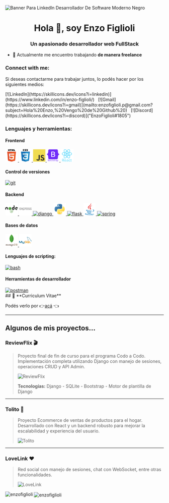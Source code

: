 ![Banner Para LinkedIn Desarrollador De Software Moderno Negro](https://github.com/user-attachments/assets/a59d040b-b13b-42c3-a7f2-8b29de68f9fd)
<h1 align="center">Hola 👋, soy Enzo Figlioli</h1>
<h3 align="center">Un apasionado desarrollador web FullStack</h3>

- 🔭 Actualmente me encuentro trabajando **de manera freelance**


<h3 align="left">Connect with me:</h3>
<p align="left">Si deseas contactarme para trabajar juntos, lo podés hacer por los siguientes medios:</p>
[![LinkedIn](https://skillicons.dev/icons?i=linkedin)](https://www.linkedin.com/in/enzo-figlioli/) &nbsp;
[![Gmail](https://skillicons.dev/icons?i=gmail)](mailto:enzofiglioli.p@gmail.com?subject=Hola%20Enzo,%20Vengo%20de%20Github%20) &nbsp;
[![Discord](https://skillicons.dev/icons?i=discord)]("EnzoFiglioli#1805")&nbsp;

<h3 align="left">Lenguajes y herramientas:</h3>
<h4>Frontend</h4>
<a href="https://www.w3.org/html/" target="_blank" rel="noreferrer"> 
  <img src="https://raw.githubusercontent.com/devicons/devicon/master/icons/html5/html5-original-wordmark.svg" alt="html5" width="40" height="40"/> 
</a> 
<a href="https://www.w3schools.com/css/" target="_blank" rel="noreferrer"> 
  <img src="https://raw.githubusercontent.com/devicons/devicon/master/icons/css3/css3-original-wordmark.svg" alt="css3" width="40" height="40"/> 
</a> 
<a href="https://developer.mozilla.org/en-US/docs/Web/JavaScript" target="_blank" rel="noreferrer"> 
  <img src="https://raw.githubusercontent.com/devicons/devicon/master/icons/javascript/javascript-original.svg" alt="javascript" width="40" height="40"/> 
</a>
<a href="https://getbootstrap.com" target="_blank" rel="noreferrer"> 
  <img src="https://raw.githubusercontent.com/devicons/devicon/master/icons/bootstrap/bootstrap-plain-wordmark.svg" alt="bootstrap" width="40" height="40"/> 
</a> 
  
<a href="https://reactjs.org/" target="_blank" rel="noreferrer"> 
  <img src="https://raw.githubusercontent.com/devicons/devicon/master/icons/react/react-original-wordmark.svg" alt="react" width="40" height="40"/> 
</a>
<h4>Control de versiones</h4>
<div>
  <a href="https://git-scm.com/" target="_blank" rel="noreferrer"> 
    <img src="https://www.vectorlogo.zone/logos/git-scm/git-scm-icon.svg" alt="git" width="40" height="40"/> 
  </a> 
</div>
<h4>Backend</h4>
<div>
  <a href="https://nodejs.org" target="_blank" rel="noreferrer"> 
    <img src="https://raw.githubusercontent.com/devicons/devicon/master/icons/nodejs/nodejs-original-wordmark.svg" alt="nodejs" width="40" height="40"/> 
  </a> 
  <a href="https://expressjs.com" target="_blank" rel="noreferrer"> 
    <img src="https://raw.githubusercontent.com/devicons/devicon/master/icons/express/express-original-wordmark.svg" alt="express" width="40" height="40"/> 
  </a> 
  <a href="https://www.djangoproject.com/" target="_blank" rel="noreferrer"> 
    <img src="https://cdn.worldvectorlogo.com/logos/django.svg" alt="django" width="40" height="40"/> 
  </a> 
  <a href="https://www.python.org" target="_blank" rel="noreferrer"> 
    <img src="https://raw.githubusercontent.com/devicons/devicon/master/icons/python/python-original.svg" alt="python" width="40" height="40"/> 
  </a> 
  <a href="https://flask.palletsprojects.com/" target="_blank" rel="noreferrer"> 
    <img src="https://www.vectorlogo.zone/logos/pocoo_flask/pocoo_flask-icon.svg" alt="flask" width="40" height="40"/> 
  </a> 
  <a href="https://www.java.com" target="_blank" rel="noreferrer"> 
    <img src="https://raw.githubusercontent.com/devicons/devicon/master/icons/java/java-original.svg" alt="java" width="40" height="40"/> 
  </a> 
  <a href="https://spring.io/" target="_blank" rel="noreferrer"> 
    <img src="https://www.vectorlogo.zone/logos/springio/springio-icon.svg" alt="spring" width="40" height="40"/> 
  </a> 
</div>
<h4>Bases de datos</h4>
<div>
  <a href="https://www.mongodb.com/" target="_blank" rel="noreferrer"> 
    <img src="https://raw.githubusercontent.com/devicons/devicon/master/icons/mongodb/mongodb-original-wordmark.svg" alt="mongodb" width="40" height="40"/> 
  </a> 
  <a href="https://www.mysql.com/" target="_blank" rel="noreferrer"> 
    <img src="https://raw.githubusercontent.com/devicons/devicon/master/icons/mysql/mysql-original-wordmark.svg" alt="mysql" width="40" height="40"/> 
  </a> 
</div>
<h4>Lenguajes de scripting:</h4>
<p align="left"> 
  <a href="https://www.gnu.org/software/bash/" target="_blank" rel="noreferrer"> 
    <img src="https://www.vectorlogo.zone/logos/gnu_bash/gnu_bash-icon.svg" alt="bash" width="40" height="40"/> 
  </a> 
</p>
<h4>Herramientas de desarrollador</h4>
<div>
  <a href="https://postman.com" target="_blank" rel="noreferrer"> 
    <img src="https://www.vectorlogo.zone/logos/getpostman/getpostman-icon.svg" alt="postman" width="40" height="40"/> 
  </a> 
</div>
## 📄 **Curriculum Vitae**

Podés verlo por 👉[acá](https://github.com/user-attachments/files/16268165/CV.-.FullStack.pdf) 👈

---

## **Algunos de mis proyectos...**

### **ReviewFlix 🎬**

> Proyecto final de fin de curso para el programa Codo a Codo. Implementación completa utilizando Django con manejo de sesiones, operaciones CRUD y API Admin.
> 
> ![ReviewFlix](https://github.com/EnzoFiglioli/EnzoFiglioli/assets/105600952/5064e549-aa54-45df-b8a2-0c34ef6d5982)
> 
> **Tecnologías:** Django - SQLite - Bootstrap - Motor de plantilla de Django

---

### **Tolito 🛒**

> Proyecto Ecommerce de ventas de productos para el hogar. Desarrollado con React y un backend robusto para mejorar la escalabilidad y experiencia del usuario.
> 
> ![Tolito](https://github.com/user-attachments/assets/ac9a23da-1071-440f-85f9-c2f8cab10e2e)


---

### **LoveLink ❤️**

> Red social con manejo de sesiones, chat con WebSocket, entre otras funcionalidades.
> 
> ![LoveLink](https://github.com/user-attachments/assets/a2434fb7-fd9e-4ef2-a83f-5b267c7e1a09)

<p><img align="left" src="https://github-readme-stats.vercel.app/api/top-langs?username=enzofiglioli&show_icons=true&locale=en&layout=compact" alt="enzofiglioli" /></p>

<p>&nbsp;<img align="center" src="https://github-readme-stats.vercel.app/api?username=enzofiglioli&show_icons=true&locale=en" alt="enzofiglioli" /></p>

